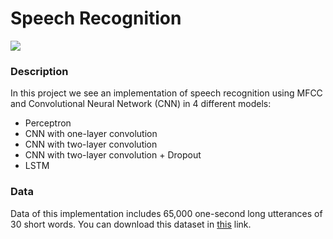 # Speech Recognition

![](https://i.ibb.co/jVQFBpS/pngfuel-com.png)

### Description
In this project we see an implementation of speech recognition using MFCC and Convolutional Neural Network (CNN) in 4 different models:
* Perceptron
* CNN with one-layer convolution
* CNN with two-layer convolution
* CNN with two-layer convolution + Dropout
* LSTM

### Data
Data of this implementation includes 65,000 one-second long utterances of 30 short words. You can download this dataset in [this](https://www.kaggle.com/c/tensorflow-speech-recognition-challenge) link.
